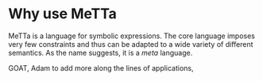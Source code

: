 # Why use MeTTa

MeTTa is a language for symbolic expressions.  The core language imposes very few constraints and thus can be adapted to a wide variety of different semantics.  As the name suggests, it is a *meta* language.


GOAT, Adam to add more along the lines of applications,
